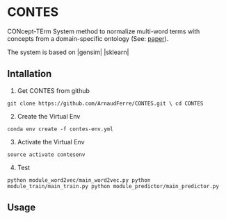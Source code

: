 # CONTES
CONcept-TErm System method to normalize multi-word terms with concepts from a domain-specific ontology (See: [paper](http://www.aclweb.org/anthology/W17-2312)).

The system is based on |gensim| |sklearn|

## Intallation
1. Get CONTES from github

`
git clone https://github.com/ArnaudFerre/CONTES.git \
cd CONTES
`

2. Create the Virtual Env

`
conda env create -f contes-env.yml
`

3. Activate the Virtual Env

`
source activate contesenv
`

4. Test

`
python module_word2vec/main_word2vec.py
python module_train/main_train.py
python module_predictor/main_predictor.py
`


## Usage
